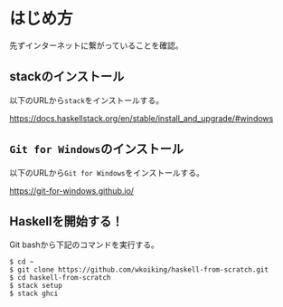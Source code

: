 ﻿# はじめ方

先ずインターネットに繋がっていることを確認。

## stackのインストール

以下のURLから`stack`をインストールする。

<https://docs.haskellstack.org/en/stable/install_and_upgrade/#windows>

## `Git for Windows`のインストール

以下のURLから`Git for Windows`をインストールする。

<https://git-for-windows.github.io/>

## Haskellを開始する！

Git bashから下記のコマンドを実行する。

~~~
$ cd ~
$ git clone https://github.com/wkoiking/haskell-from-scratch.git
$ cd haskell-from-scratch
$ stack setup
$ stack ghci
~~~

